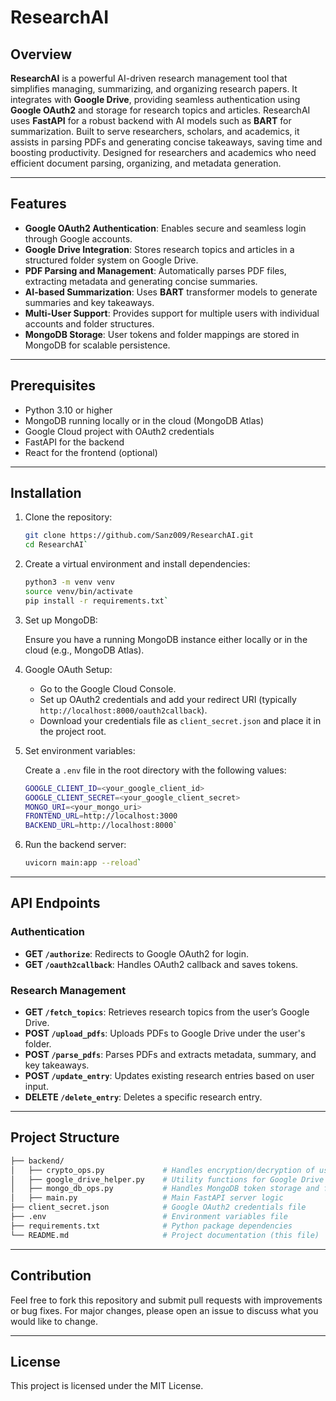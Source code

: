 # ResearchAI

## Overview

**ResearchAI** is a powerful AI-driven research management tool that simplifies managing, summarizing, and organizing research papers. It integrates with **Google Drive**, providing seamless authentication using **Google OAuth2** and storage for research topics and articles. ResearchAI uses **FastAPI** for a robust backend with AI models such as **BART** for summarization. Built to serve researchers, scholars, and academics, it assists in parsing PDFs and generating concise takeaways, saving time and boosting productivity. Designed for researchers and academics who need efficient document parsing, organizing, and metadata generation.

---

## Features

- **Google OAuth2 Authentication**: Enables secure and seamless login through Google accounts.
- **Google Drive Integration**: Stores research topics and articles in a structured folder system on Google Drive.
- **PDF Parsing and Management**: Automatically parses PDF files, extracting metadata and generating concise summaries.
- **AI-based Summarization**: Uses **BART** transformer models to generate summaries and key takeaways.
- **Multi-User Support**: Provides support for multiple users with individual accounts and folder structures.
- **MongoDB Storage**: User tokens and folder mappings are stored in MongoDB for scalable persistence.

---

## Prerequisites

- Python 3.10 or higher
- MongoDB running locally or in the cloud (MongoDB Atlas)
- Google Cloud project with OAuth2 credentials
- FastAPI for the backend
- React for the frontend (optional)

---

## Installation

1. Clone the repository:

   ```bash
   git clone https://github.com/Sanz009/ResearchAI.git
   cd ResearchAI` 

2.  Create a virtual environment and install dependencies:
    
    ```bash
    python3 -m venv venv
    source venv/bin/activate
    pip install -r requirements.txt` 
    
3.  Set up MongoDB:
    
    Ensure you have a running MongoDB instance either locally or in the cloud (e.g., MongoDB Atlas).
    
4.  Google OAuth Setup:
    
    -   Go to the Google Cloud Console.
    -   Set up OAuth2 credentials and add your redirect URI (typically `http://localhost:8000/oauth2callback`).
    -   Download your credentials file as `client_secret.json` and place it in the project root.
      
5.  Set environment variables:
    
    Create a `.env` file in the root directory with the following values:
    
    ```bash
    GOOGLE_CLIENT_ID=<your_google_client_id>
    GOOGLE_CLIENT_SECRET=<your_google_client_secret>
    MONGO_URI=<your_mongo_uri>
    FRONTEND_URL=http://localhost:3000
    BACKEND_URL=http://localhost:8000` 
    
6.  Run the backend server:
    
    ```bash
    uvicorn main:app --reload` 
    

---

## API Endpoints

### Authentication

-   **GET `/authorize`**: Redirects to Google OAuth2 for login.
-   **GET `/oauth2callback`**: Handles OAuth2 callback and saves tokens.

### Research Management

-   **GET `/fetch_topics`**: Retrieves research topics from the user’s Google Drive.
-   **POST `/upload_pdfs`**: Uploads PDFs to Google Drive under the user's folder.
-   **POST `/parse_pdfs`**: Parses PDFs and extracts metadata, summary, and key takeaways.
-   **POST `/update_entry`**: Updates existing research entries based on user input.
-   **DELETE `/delete_entry`**: Deletes a specific research entry.

---

## Project Structure

  ```bash
  ├── backend/
  │   ├── crypto_ops.py             # Handles encryption/decryption of user tokens
  │   ├── google_drive_helper.py    # Utility functions for Google Drive operations
  │   ├── mongo_db_ops.py           # Handles MongoDB token storage and folder mappings
  │   ├── main.py                   # Main FastAPI server logic
  ├── client_secret.json            # Google OAuth2 credentials file
  ├── .env                          # Environment variables file
  ├── requirements.txt              # Python package dependencies
  └── README.md                     # Project documentation (this file)
  ```

---

## Contribution

Feel free to fork this repository and submit pull requests with improvements or bug fixes. For major changes, please open an issue to discuss what you would like to change.

----------

## License

This project is licensed under the MIT License.
